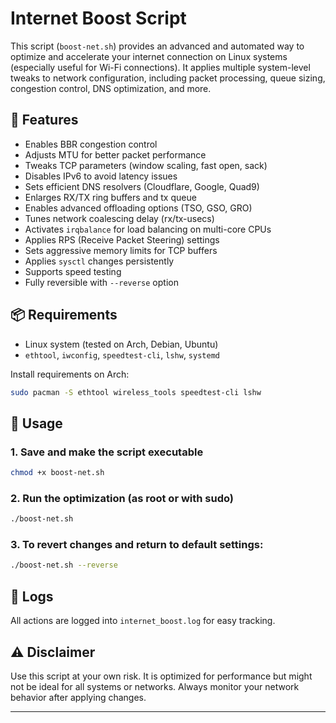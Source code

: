 # Internet Boost Script

This script (`boost-net.sh`) provides an advanced and automated way to optimize and accelerate your internet connection on Linux systems (especially useful for Wi-Fi connections). It applies multiple system-level tweaks to network configuration, including packet processing, queue sizing, congestion control, DNS optimization, and more.

## 🚀 Features

- Enables BBR congestion control
- Adjusts MTU for better packet performance
- Tweaks TCP parameters (window scaling, fast open, sack)
- Disables IPv6 to avoid latency issues
- Sets efficient DNS resolvers (Cloudflare, Google, Quad9)
- Enlarges RX/TX ring buffers and tx queue
- Enables advanced offloading options (TSO, GSO, GRO)
- Tunes network coalescing delay (rx/tx-usecs)
- Activates `irqbalance` for load balancing on multi-core CPUs
- Applies RPS (Receive Packet Steering) settings
- Sets aggressive memory limits for TCP buffers
- Applies `sysctl` changes persistently
- Supports speed testing
- Fully reversible with `--reverse` option

## 📦 Requirements

- Linux system (tested on Arch, Debian, Ubuntu)
- `ethtool`, `iwconfig`, `speedtest-cli`, `lshw`, `systemd`

Install requirements on Arch:
```bash
sudo pacman -S ethtool wireless_tools speedtest-cli lshw
```

## 🔧 Usage

### 1. Save and make the script executable
```bash
chmod +x boost-net.sh
```

### 2. Run the optimization (as root or with sudo)
```bash
./boost-net.sh
```

### 3. To revert changes and return to default settings:
```bash
./boost-net.sh --reverse
```

## 📁 Logs
All actions are logged into `internet_boost.log` for easy tracking.

## ⚠️ Disclaimer
Use this script at your own risk. It is optimized for performance but might not be ideal for all systems or networks. Always monitor your network behavior after applying changes.

---


